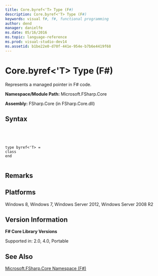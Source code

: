 ```yaml
---
title: Core.byref<'T> Type (F#)
description: Core.byref<'T> Type (F#)
keywords: visual f#, f#, functional programming
author: dend
manager: danielfe
ms.date: 05/16/2016
ms.topic: language-reference
ms.prod: visual-studio-dev14
ms.assetid: b1be22e0-d70f-441e-954e-b7b6e4419f68 
---
```


# Core.byref<'T> Type (F#)

Represents a managed pointer in F# code.

**Namespace/Module Path:** Microsoft.FSharp.Core

**Assembly:** FSharp.Core (in FSharp.Core.dll)


## Syntax



```




type byref<'T> =
class
end


```





## Remarks

## Platforms
Windows 8, Windows 7, Windows Server 2012, Windows Server 2008 R2


## Version Information
**F# Core Library Versions**

Supported in: 2.0, 4.0, Portable




## See Also
[Microsoft.FSharp.Core Namespace &#40;F&#35;&#41;](Microsoft.FSharp.Core-Namespace-%5BFSharp%5D.md)


